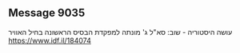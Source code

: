 ## Message 9035

עושה היסטוריה - שוב:
סא"ל ג' מונתה למפקדת הבסיס 
הראשונה בחיל האוויר
https://www.idf.il/184074

